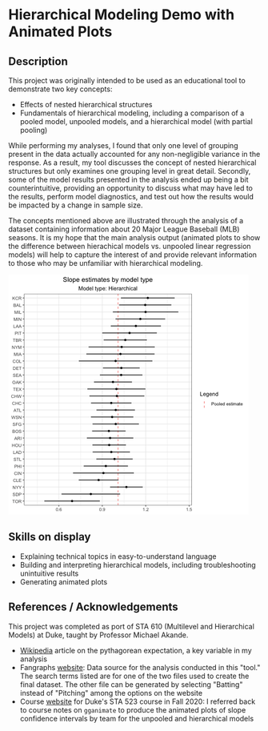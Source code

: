 # Hierarchical Modeling Demo with Animated Plots

## Description

This project was originally intended to be used as an educational tool to demonstrate two key concepts:

- Effects of nested hierarchical structures
- Fundamentals of hierarchical modeling, including a comparison of a pooled model, unpooled models, and a hierarchical model (with partial pooling)
 
While performing my analyses, I found that only one level of grouping present in the data actually accounted for any non-negligible variance in the response. As a result, my tool discusses the concept of nested hierarchical structures but only examines one grouping level in great detail.
Secondly, some of the model results presented in the analysis ended up being a bit counterintuitive, providing an opportunity to discuss what may have led to the results, perform model diagnostics, and test out how the results would be impacted by a change in sample size.

The concepts mentioned above are illustrated through the analysis of a
dataset containing information about 20 Major League Baseball (MLB) seasons. It is my hope that the main analysis output (animated plots to show the difference between hierachical models vs. unpooled linear regression models) will help to capture the interest of and provide relevant information to those who may be unfamiliar with hierarchical modeling.

<img src="hierarchical_anim_plot.gif?raw=true"/>

## Skills on display

- Explaining technical topics in easy-to-understand language
- Building and interpreting hierarchical models, including troubleshooting unintuitive results
- Generating animated plots

## References / Acknowledgements

This project was completed as port of STA 610 (Multilevel and Hierarchical Models) at Duke, taught by Professor Michael Akande.

- [Wikipedia](https://en.wikipedia.org/wiki/Pythagorean_expectation) article
on the pythagorean expectation, a key variable in my analysis
- Fangraphs [website](https://www.fangraphs.com/leaders.aspx?pos=all&stats=pit&lg=all&qual=0&type=0&season=2019&month=0&season1=2000&ind=1&team=0,ts&rost=0&age=0&filter=&players=0&startdate=&enddate=):
Data source for the analysis conducted in this "tool." The search terms listed 
are for one of the two files used to create the final dataset. The other file
can be generated by selecting "Batting" instead of "Pitching" among the options
on the website
- Course [website](http://www2.stat.duke.edu/courses/Fall20/sta523/) for Duke's
STA 523 course in Fall 2020: I referred back to course notes on `gganimate` 
to produce the animated plots of slope confidence intervals by team for the
unpooled and hierarchical models
